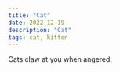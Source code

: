 ```yaml
---
title: "Cat"
date: 2022-12-19
description: "Cat"
tags: cat, kitten
---
```


Cats claw at you when angered.
